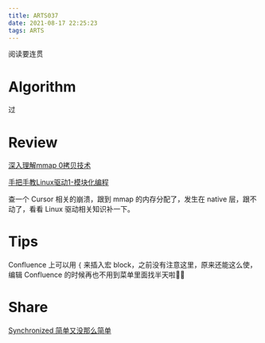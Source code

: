 ```yaml
---
title: ARTS037
date: 2021-08-17 22:25:23
tags: ARTS
---
```


阅读要连贯
<!--more-->

# Algorithm

过

# Review

[深入理解mmap 0拷贝技术](https://mp.weixin.qq.com/s?__biz=MzUxMjEyNDgyNw==&mid=2247493643&idx=1&sn=e49dc8b1291064c0bd0ec96a118b2b31&chksm=f96b9affce1c13e9bf8e6db5fbbb71ff72075b0241b555a2b1e889bfbeb9de1a360be60aa1e6&scene=21#wechat_redirect)


[手把手教Linux驱动1-模块化编程](http://mp.weixin.qq.com/s?__biz=MzUxMjEyNDgyNw==&mid=2247486089&idx=2&sn=68a2489bf69620a7bc78a35cfce13709&chksm=f968787dce1ff16b4a3ab2e720589ad13c57de40e761e5ab189cfea63d7068b7dd86c769623d&scene=21#wechat_redirect)

查一个 Cursor 相关的崩溃，跟到 mmap 的内存分配了，发生在 native 层，跟不动了，看看 Linux 驱动相关知识补一下。

# Tips

Confluence 上可以用 `{` 来插入宏 block，之前没有注意这里，原来还能这么使，编辑 Confluence 的时候再也不用到菜单里面找半天啦👍🏻

# Share

[Synchronized 简单又没那么简单](/2021/08/17/SynchronizedNotThatEasy/)
